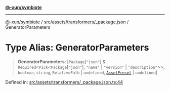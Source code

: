 [**@-xun/symbiote**](../../../../../README.md)

***

[@-xun/symbiote](../../../../../README.md) / [src/assets/transformers/\_package.json](../README.md) / GeneratorParameters

# Type Alias: GeneratorParameters

> **GeneratorParameters**: \[`Package`\[`"json"`\] & `Required`\<`Pick`\<`Package`\[`"json"`\], `"name"` \| `"version"` \| `"description"`\>\>, `boolean`, `string`, `RelativePath` \| `undefined`, [`AssetPreset`](../../../enumerations/AssetPreset.md) \| `undefined`\]

Defined in: [src/assets/transformers/\_package.json.ts:44](https://github.com/Xunnamius/symbiote/blob/5a6b8fdd6bad1753f065e8a0fabc20b629cd4120/src/assets/transformers/_package.json.ts#L44)
